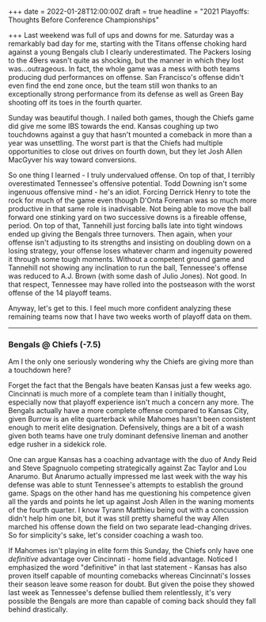 +++
date = 2022-01-28T12:00:00Z
draft = true
headline = "2021 Playoffs: Thoughts Before Conference Championships"

+++
Last weekend was full of ups and downs for me. Saturday was a remarkably bad day for me, starting with the Titans offense choking hard against a young Bengals club I clearly underestimated. The Packers losing to the 49ers wasn't quite as shocking, but the manner in which they lost was...outrageous. In fact, the whole game was a mess with both teams producing dud performances on offense. San Francisco's offense didn't even find the end zone once, but the team still won thanks to an exceptionally strong performance from its defense as well as Green Bay shooting off its toes in the fourth quarter.

Sunday was beautiful though. I nailed both games, though the Chiefs game did give me some IBS towards the end. Kansas coughing up two touchdowns against a guy that hasn't mounted a comeback in more than a year was unsettling. The worst part is that the Chiefs had multiple opportunities to close out drives on fourth down, but they let Josh Allen MacGyver his way toward conversions.

So one thing I learned - I truly undervalued offense. On top of that, I terribly overestimated Tennessee's offensive potential. Todd Downing isn't some ingenuous offensive mind - he's an idiot. Forcing Derrick Henry to tote the rock for much of the game even though D'Onta Foreman was so much more productive in that same role is inadvisable. Not being able to move the ball forward one stinking yard on two successive downs is a fireable offense, period. On top of that, Tannehill just forcing balls late into tight windows ended up giving the Bengals three turnovers. Then again, when your offense isn't adjusting to its strengths and insisting on doubling down on a losing strategy, your offense loses whatever charm and ingenuity powered it through some tough moments. Without a competent ground game and Tannehill not showing any inclination to run the ball, Tennessee's offense was reduced to A.J. Brown (with some dash of Julio Jones). Not good. In that respect, Tennessee may have rolled into the postseason with the worst offense of the 14 playoff teams.

Anyway, let's get to this. I feel much more confident analyzing these remaining teams now that I have two weeks worth of playoff data on them.

***

### Bengals @ Chiefs (-7.5)

Am I the only one seriously wondering why the Chiefs are giving more than a touchdown here? 

Forget the fact that the Bengals have beaten Kansas just a few weeks ago. Cincinnati is much more of a complete team than I initially thought, especially now that playoff experience isn't much a concern any more. The Bengals actually have a more complete offense compared to Kansas City, given Burrow is an elite quarterback while Mahomes hasn't been consistent enough to merit elite designation. Defensively, things are a bit of a wash given both teams have one truly dominant defensive lineman and another edge rusher in a sidekick role. 

One can argue Kansas has a coaching advantage with the duo of Andy Reid and Steve Spagnuolo competing strategically against Zac Taylor and Lou Anarumo. But Anarumo actually impressed me last week with the way his defense was able to stunt Tennessee's attempts to establish the ground game. Spags on the other hand has me questioning his competence given all the yards and points he let up against Josh Allen in the waning moments of the fourth quarter. I know Tyrann Matthieu being out with a concussion didn't help him one bit, but it was still pretty shameful the way Allen marched his offense down the field on two separate lead-changing drives. So for simplicity's sake, let's consider coaching a wash too.

If Mahomes isn't playing in elite form this Sunday, the Chiefs only have one _definitive_ advantage over Cincinnati - home field advantage. Noticed I emphasized the word "definitive" in that last statement - Kansas has also proven itself capable of mounting comebacks whereas Cincinnati's losses their season leave some reason for doubt. But given the poise they showed last week as Tennessee's defense bullied them relentlessly, it's very possible the Bengals are more than capable of coming back should they fall behind drastically. 